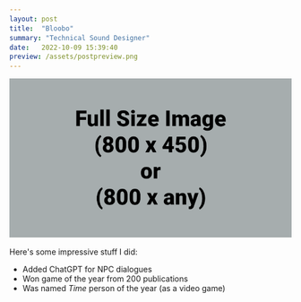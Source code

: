```yaml
---
layout: post
title:  "Bloobo"
summary: "Technical Sound Designer"
date:   2022-10-09 15:39:40
preview: /assets/postpreview.png
---
```


![Picture 1](/assets/fullsize.png)

Here's some impressive stuff I did:

* Added ChatGPT for NPC dialogues
* Won game of the year from 200 publications
* Was named *Time* person of the year (as a video game)
